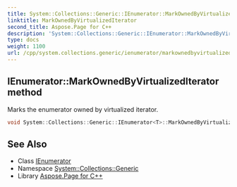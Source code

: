 ```yaml
---
title: System::Collections::Generic::IEnumerator::MarkOwnedByVirtualizedIterator method
linktitle: MarkOwnedByVirtualizedIterator
second_title: Aspose.Page for C++
description: 'System::Collections::Generic::IEnumerator::MarkOwnedByVirtualizedIterator method. Marks the enumerator owned by virtualized iterator in C++.'
type: docs
weight: 1100
url: /cpp/system.collections.generic/ienumerator/markownedbyvirtualizediterator/
---
```

## IEnumerator::MarkOwnedByVirtualizedIterator method


Marks the enumerator owned by virtualized iterator.

```cpp
void System::Collections::Generic::IEnumerator<T>::MarkOwnedByVirtualizedIterator()
```

## See Also

* Class [IEnumerator](../)
* Namespace [System::Collections::Generic](../../)
* Library [Aspose.Page for C++](../../../)
